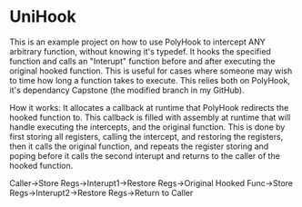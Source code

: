 # UniHook

This is an example project on how to use PolyHook to intercept ANY arbitrary function, without knowing it's typedef. It hooks the specified function and calls an "Interupt" function before and after executing the original hooked function. This is useful for cases where someone may wish to time how long a function takes to execute. This relies both on PolyHook, it's dependancy Capstone (the modified branch in my GitHub).

How it works:
It allocates a callback at runtime that PolyHook redirects the hooked function to. This callback is filled with assembly at runtime that will handle executing the intercepts, and the original function. This is done by first storing all registers, calling the intercept, and restoring the registers, then it calls the original function, and repeats the register storing and poping before it calls the second interupt and returns to the caller of the hooked function.

Caller->Store Regs->Interupt1->Restore Regs->Original Hooked Func->Store Regs->Interupt2->Restore Regs->Return to Caller
